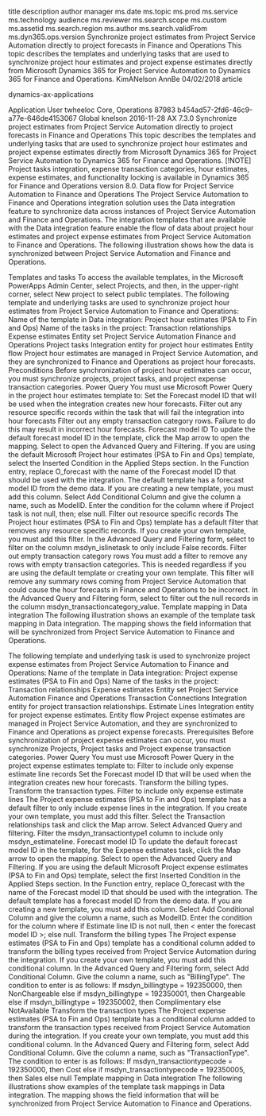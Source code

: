 title
description
author
manager
ms.date
ms.topic
ms.prod
ms.service
ms.technology
audience
ms.reviewer
ms.search.scope
ms.custom
ms.assetid
ms.search.region
ms.author
ms.search.validFrom
ms.dyn365.ops.version
Synchronize project estimates from Project Service Automation directly to project forecasts in Finance and Operations
This topic describes the templates and underlying tasks that are used to synchronize project hour estimates and project expense estimates directly from Microsoft Dynamics 365 for Project Service Automation to Dynamics 365 for Finance and Operations.
KimANelson
AnnBe
04/02/2018
article

dynamics-ax-applications

Application User
twheeloc
Core, Operations
87983
b454ad57-2fd6-46c9-a77e-646de4153067
Global
knelson
2016-11-28
AX 7.3.0
Synchronize project estimates from Project Service Automation directly to project forecasts in Finance and Operations
This topic describes the templates and underlying tasks that are used to synchronize project hour estimates and project expense estimates directly from Microsoft Dynamics 365 for Project Service Automation to Dynamics 365 for Finance and Operations.
[!NOTE] Project tasks integration, expense transaction categories, hour estimates, expense estimates, and functionality locking is available in Dynamics 365 for Finance and Operations version 8.0.
Data flow for Project Service Automation to Finance and Operations
The Project Service Automation to Finance and Operations integration solution uses the Data integration feature to synchronize data across instances of Project Service Automation and Finance and Operations. The integration templates that are available with the Data integration feature enable the flow of data about project hour estimates and project expense estimates from Project Service Automation to Finance and Operations.
The following illustration shows how the data is synchronized between Project Service Automation and Finance and Operations.

Templates and tasks
To access the available templates, in the Microsoft PowerApps Admin Center, select Projects, and then, in the upper-right corner, select New project to select public templates.
The following template and underlying tasks are used to synchronize project hour estimates from Project Service Automation to Finance and Operations:
Name of the template in Data integration: Project hour estimates (PSA to Fin and Ops)
Name of the tasks in the project:
Transaction relationships
Expense estimates
Entity set
Project Service Automation
Finance and Operations
Project tasks
Integration entity for project hour estimates
Entity flow
Project hour estimates are managed in Project Service Automation, and they are synchronized to Finance and Operations as project hour forecasts.
Preconditions
Before synchronization of project hour estimates can occur, you must synchronize projects, project tasks, and project expense transaction categories.
Power Query
You must use Microsoft Power Query in the project hour estimates template to:
Set the Forecast model ID that will be used when the integration creates new hour forecasts.
Filter out any resource specific records within the task that will fail the integration into hour forecasts
Filter out any empty transaction category rows. Failure to do this may result in incorrect hour forecasts.
Forecast model ID
To update the default forecast model ID in the template, click the Map arrow to open the mapping. Select to open the Advanced Query and Filtering.
If you are using the default Microsoft Project hour estimates (PSA to Fin and Ops) template, select the Inserted Condition in the Applied Steps section. In the Function entry, replace O_forecast with the name of the Forecast model ID that should be used with the integration. The default template has a forecast model ID from the demo data.
If you are creating a new template, you must add this column. Select Add Conditional Column and give the column a name, such as ModelID. Enter the condition for the column where if Project task is not null, then; else null.
Filter out resource specific records
The Project hour estimates (PSA to Fin and Ops) template has a default filter that removes any resource specific records. If you create your own template, you must add this filter. In the Advanced Query and Filtering form, select to filter on the column msdyn_islinetask to only include False records.
Filter out empty transaction category rows
You must add a filter to remove any rows with empty transaction categories. This is needed regardless if you are using the default template or creating your own template. This filter will remove any summary rows coming from Project Service Automation that could cause the hour forecasts in Finance and Operations to be incorrect. In the Advanced Query and Filtering form, select to filter out the null records in the column msdyn_transactioncategory_value.
Template mapping in Data integration
The following illustration shows an example of the template task mapping in Data integration. The mapping shows the field information that will be synchronized from Project Service Automation to Finance and Operations.

The following template and underlying task is used to synchronize project expense estimates from Project Service Automation to Finance and Operations:
Name of the template in Data integration: Project expense estimates (PSA to Fin and Ops)
Name of the tasks in the project: 
Transaction relationships
Expense estimates
Entity set
Project Service Automation
Finance and Operations
Transaction Connections
Integration entity for project transaction relationships.
Estimate Lines
Integration entity for project expense estimates.
Entity flow
Project expense estimates are managed in Project Service Automation, and they are synchronized to Finance and Operations as project expense forecasts.
Prerequisites
Before synchronization of project expense estimates can occur, you must synchronize Projects, Project tasks and Project expense transaction categories.
Power Query
You must use Microsoft Power Query in the project expense estimates template to:
Filter to include only expense estimate line records
Set the Forecast model ID that will be used when the integration creates new hour forecasts.
Transform the billing types.
Transform the transaction types.
Filter to include only expense estimate lines
The Project expense estimates (PSA to Fin and Ops) template has a default filter to only include expense lines in the integration. If you create your own template, you must add this filter. Select the Transaction relationships task and click the Map arrow. Select Advanced Query and filtering. Filter the msdyn_transactiontype1 column to include only msdyn_estimateline.
Forecast model ID
To update the default forecast model ID in the template, for the Expense estimates task, click the Map arrow to open the mapping. Select to open the Advanced Query and Filtering.
If you are using the default Microsoft Project expense estimates (PSA to Fin and Ops) template, select the first Inserted Condition in the Applied Steps section. In the Function entry, replace O_forecast with the name of the Forecast model ID that should be used with the integration. The default template has a forecast model ID from the demo data.
If you are creating a new template, you must add this column. Select Add Conditional Column and give the column a name, such as ModelID. Enter the condition for the column where if Estimate line ID is not null, then < enter the forecast model ID >; else null.
Transform the billing types
The Project expense estimates (PSA to Fin and Ops) template has a conditional column added to transform the billing types received from Project Service Automation during the integration.
If you create your own template, you must add this conditional column. In the Advanced Query and Filtering form, select Add Conditional Column. Give the column a name, such as "BillingType". The condition to enter is as follows:
If msdyn_billingtype = 192350000, then NonChargeable else if msdyn_billingtype = 192350001, then Chargeable else if msdyn_billingtype = 192350002, then Complimentary else NotAvailable
Transform the transaction types
The Project expense estimates (PSA to Fin and Ops) template has a conditional column added to transform the transaction types received from Project Service Automation during the integration.
If you create your own template, you must add this conditional column. In the Advanced Query and Filtering form, select Add Conditional Column. Give the column a name, such as "TransactionType". The condition to enter is as follows: If msdyn_transactiontypecode = 192350000, then Cost else if msdyn_transactiontypecode = 192350005, then Sales else null
Template mapping in Data integration
The following illustrations show examples of the template task mappings in Data integration. The mapping shows the field information that will be synchronized from Project Service Automation to Finance and Operations.

